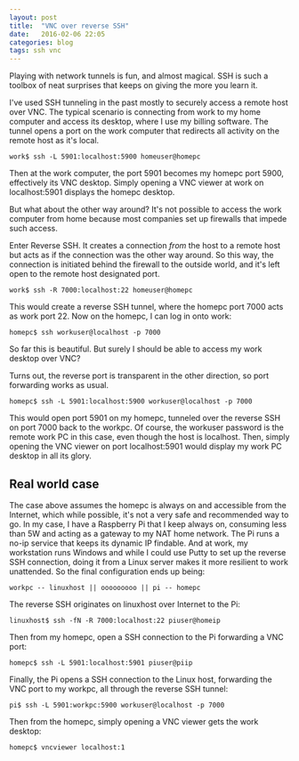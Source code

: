 ```yaml
---
layout: post
title:  "VNC over reverse SSH"
date:   2016-02-06 22:05
categories: blog
tags: ssh vnc
---
```

Playing with network tunnels is fun, and almost magical. SSH is such a toolbox of neat surprises that keeps on giving the more you learn it.

I've used SSH tunneling in the past mostly to securely access a remote host over VNC. The typical scenario is connecting from work to my home computer and access its desktop, where I use my billing software. The tunnel opens a port on the work computer that redirects all activity on the remote host as it's local.  

    work$ ssh -L 5901:localhost:5900 homeuser@homepc

Then at the work computer, the port 5901 becomes my homepc port 5900, effectively its VNC desktop. Simply opening a VNC viewer at work on localhost:5901 displays the homepc desktop.

But what about the other way around? It's not possible to access the work computer from home because most companies set up firewalls that impede such access.

Enter Reverse SSH. It creates a connection _from_ the host to a remote host but acts as if the connection was the other way around. So this way, the connection is initiated behind the firewall to the outside world, and it's left open to the remote host designated port.

    work$ ssh -R 7000:localhost:22 homeuser@homepc

This would create a reverse SSH tunnel, where the homepc port 7000 acts as work port 22. Now on the homepc, I can log in onto work:

    homepc$ ssh workuser@localhost -p 7000

So far this is beautiful. But surely I should be able to access my work desktop over VNC?

Turns out, the reverse port is transparent in the other direction, so port forwarding works as usual.

    homepc$ ssh -L 5901:localhost:5900 workuser@localhost -p 7000

This would open port 5901 on my homepc, tunneled over the reverse SSH on port 7000 back to the workpc. Of course, the workuser password is the remote work PC in this case, even though the host is localhost. Then, simply opening the VNC viewer on port localhost:5901 would display my work PC desktop in all its glory.


Real world case
---------------

The case above assumes the homepc is always on and accessible from the Internet, which while possible, it's not a very safe and recommended way to go. In my case, I have a Raspberry Pi that I keep always on, consuming less than 5W and acting as a gateway to my NAT home network. The Pi runs a no-ip service that keeps its dynamic IP findable.
And at work, my workstation runs Windows and while I could use Putty to set up the reverse SSH connection, doing it from a Linux server makes it more resilient to work unattended.
So the final configuration ends up being:

    workpc -- linuxhost || ooooooooo || pi -- homepc

The reverse SSH originates on linuxhost over Internet to the Pi:

    linuxhost$ ssh -fN -R 7000:localhost:22 piuser@homeip

Then from my homepc, open a SSH connection to the Pi forwarding a VNC port:

    homepc$ ssh -L 5901:localhost:5901 piuser@piip

Finally, the Pi opens a SSH connection to the Linux host, forwarding the VNC port to my workpc, all through the reverse SSH tunnel:

    pi$ ssh -L 5901:workpc:5900 workuser@localhost -p 7000

Then from the homepc, simply opening a VNC viewer gets the work desktop:

    homepc$ vncviewer localhost:1




